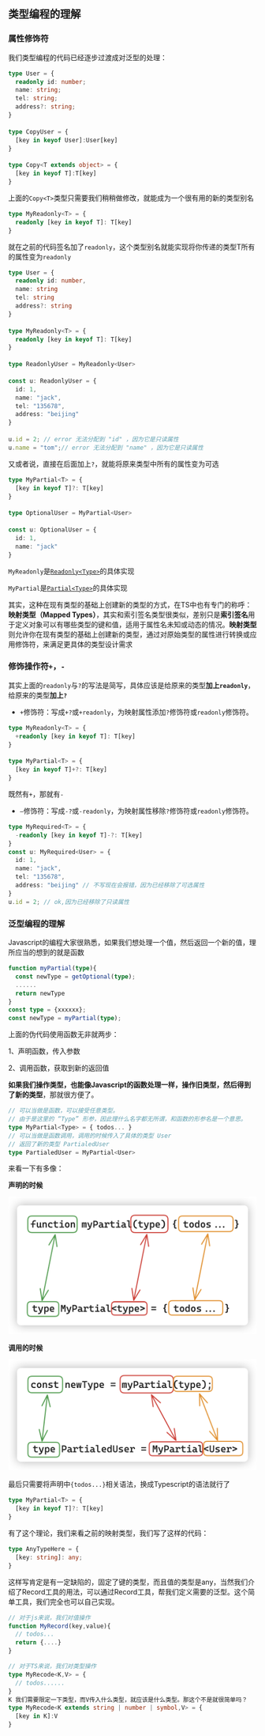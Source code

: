 ## 类型编程的理解

### 属性修饰符

我们类型编程的代码已经逐步过渡成对泛型的处理：

```typescript
type User = {
  readonly id: number;
  name: string;
  tel: string;
  address?: string;
}

type CopyUser = {
  [key in keyof User]:User[key]
}

type Copy<T extends object> = {
  [key in keyof T]:T[key]
}
```

上面的`Copy<T>`类型只需要我们稍稍做修改，就能成为一个很有用的新的类型别名

```typescript
type MyReadonly<T> = {
  readonly [key in keyof T]: T[key]
}
```

就在之前的代码签名加了`readonly`，这个类型别名就能实现将你传递的类型T所有的属性变为`readonly`

```typescript
type User = {
  readonly id: number,
  name: string
  tel: string
  address?: string
}

type MyReadonly<T> = {
  readonly [key in keyof T]: T[key]
}

type ReadonlyUser = MyReadonly<User>

const u: ReadonlyUser = {
  id: 1,
  name: "jack",
  tel: "135678",
  address: "beijing"
}

u.id = 2; // error 无法分配到 "id" ，因为它是只读属性
u.name = "tom";// error 无法分配到 "name" ，因为它是只读属性
```

又或者说，直接在后面加上`?`，就能将原来类型中所有的属性变为可选

```typescript
type MyPartial<T> = {
  [key in keyof T]?: T[key]
}

type OptionalUser = MyPartial<User>

const u: OptionalUser = {
  id: 1,
  name: "jack"
}
```

`MyReadonly`是[`Readonly<Type>`](https://www.typescriptlang.org/docs/handbook/utility-types.html#readonlytype)的具体实现

`MyPartial`是[`Partial<Type>`](https://www.typescriptlang.org/docs/handbook/utility-types.html#partialtype)的具体实现

其实，这种在现有类型的基础上创建新的类型的方式，在TS中也有专门的称呼：**映射类型（Mapped Types）**，其实和索引签名类型很类似，差别只是**索引签名**用于定义对象可以有哪些类型的键和值，适用于属性名未知或动态的情况。**映射类型**则允许你在现有类型的基础上创建新的类型，通过对原始类型的属性进行转换或应用修饰符，来满足更具体的类型设计需求

### 修饰操作符`+`，`-`

其实上面的`readonly`与`?`的写法是简写，具体应该是给原来的类型**加上`readonly`**，给原来的类型**加上`?`**

- `+`修饰符：写成`+?`或`+readonly`，为映射属性添加`?`修饰符或`readonly`修饰符。

```typescript
type MyReadonly<T> = {
  +readonly [key in keyof T]: T[key]
}

type MyPartial<T> = {
  [key in keyof T]+?: T[key]
}
```

既然有`+`，那就有`-`

- `–`修饰符：写成`-?`或`-readonly`，为映射属性移除`?`修饰符或`readonly`修饰符。

```typescript
type MyRequired<T> = {
  -readonly [key in keyof T]-?: T[key]
}
const u: MyRequired<User> = {
  id: 1,
  name: "jack",
  tel: "135678",
  address: "beijing" // 不写现在会报错，因为已经移除了可选属性
}
u.id = 2; // ok,因为已经移除了只读属性
```

### 泛型编程的理解

Javascript的编程大家很熟悉，如果我们想处理一个值，然后返回一个新的值，理所应当的想到的就是函数

```typescript
function myPartial(type){
  const newType = getOptional(type);
  ......
  return newType
}
const type = {xxxxxx};
const newType = myPartial(type);
```

上面的伪代码使用函数无非就两步：

1、声明函数，传入参数

2、调用函数，获取到新的返回值

**如果我们操作类型，也能像Javascript的函数处理一样，操作旧类型，然后得到了新的类型**，那就很方便了。

```typescript
// 可以当做是函数，可以接受任意类型。
// 由于是这里的 “Type” 形参，因此理什么名字都无所谓，和函数的形参名是一个意思。
type MyPartial<Type> = { todos... }
// 可以当做是函数调用，调用的时候传入了具体的类型 User
// 返回了新的类型 PartialedUser
type PartialedUser = MyPartial<User>
```

来看一下有多像：

**声明的时候**

![image-20231228173727324](./assets/image-20231228173727324.png)

**调用的时候**

![image-20231228174036872](./assets/image-20231228174036872.png)

最后只需要将声明中`{todos...}`相关语法，换成Typescript的语法就行了

```typescript
type MyPartial<T> = {
  [key in keyof T]?: T[key]
}
```

有了这个理论，我们来看之前的映射类型，我们写了这样的代码：

```typescript
type AnyTypeHere = {
  [key: string]: any;
}
```

这样写肯定是有一定缺陷的，固定了键的类型，而且值的类型是any，当然我们介绍了Record工具的用法，可以通过Record工具，帮我们定义需要的泛型。这个简单工具，我们完全也可以自己实现。

```typescript
// 对于js来说，我们对值操作
function MyRecord(key,value){
  // todos...
  return {....}
}
```

```typescript
// 对于TS来说，我们对类型操作
type MyRecode<K,V> = {
  // todos......
}
K 我们需要限定一下类型，而V传入什么类型，就应该是什么类型。那这个不是就很简单吗？
type MyRecode<K extends string | number | symbol,V> = {
  [key in K]:V
}

```